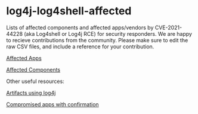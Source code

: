 # log4j-log4shell-affected
Lists of affected components and affected apps/vendors by CVE-2021-44228 (aka Log4shell or Log4j RCE) for security responders. 
We are happy to recieve contributions from the community. Please make sure to edit the raw CSV files, and include a reference for your contribution.



[Affected Apps](https://github.com/authomize/log4j-log4shell-affected/blob/master/affected_apps.md)


[Affected Components](https://github.com/authomize/log4j-log4shell-affected/blob/master/affected_components.md)














Other useful resources:

[Artifacts using log4j](https://mvnrepository.com/artifact/org.apache.logging.log4j/log4j-core)

[Compromised apps with confirmation](https://github.com/YfryTchsGD/Log4jAttackSurface)
